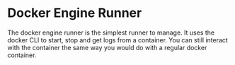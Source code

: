 # Docker Engine Runner

The docker engine runner is the simplest runner to manage. It uses the docker CLI to start, stop and get logs from a container.
You can still interact with the container the same way you would do with a regular docker container.
